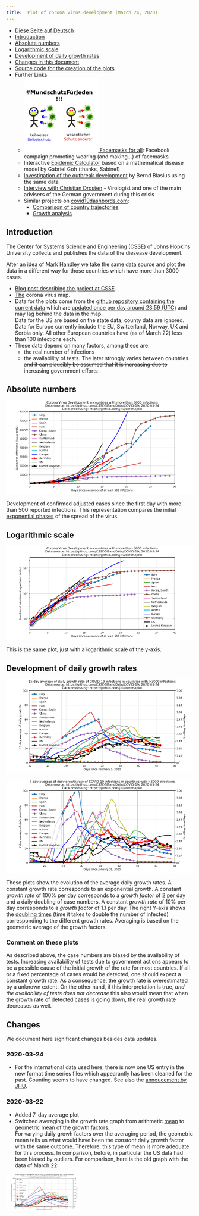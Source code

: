 ```yaml
---
title:  Plot of corona virus development (March 24, 2020)
---
```


- [Diese Seite auf Deutsch](index.md)
- [Introduction](#introduction)
- [Absolute numbers](#absolute-numbers)
- [Logarithmic scale](#logarithmic-scale)
- [Development of daily growth rates](#development-of-daily-growth-rates)
- [Changes in this document](#changes)
- [Source code for the creation of the plots](https://github.com/j-fu/coronaplot)
- Further Links
    -  [<img src="ms4j.jpg" width="200"> Facemasks for all](https://www.facebook.com/groups/2725984604188343/): Facebook campaign promoting wearing (and making...) of facemasks
    - Interactive [Epidemic Calculator](http://gabgoh.github.io/COVID/index.html)
      based on a mathematical disease model by Gabriel Goh (thanks, Sabine!)
    - [Investigation of the outbreak development](https://www.staff.uni-oldenburg.de/bernd.blasius/project/corona/) by Bernd Blasius using the same data
    - [Interview with Christian Drosten](https://www.zeit.de/wissen/gesundheit/2020-03/christian-drosten-coronavirus-pandemic-germany-virologist-charite/komplettansicht) - Virologist  and one of the main advisers of the German government during this crisis
    -  Similar projects on  [covid19dashbords.com](https://covid19dashboards.com/):
       - [Comparison of country trajectories](https://covid19dashboards.com/compare-country-trajectories/)
       - [Growth analysis](https://covid19dashboards.com/growth-analysis/)


## Introduction
The Center for Systems Science and Engineering (CSSE)  of Johns Hopkins University
collects and publishes the data of the diesease development.

After an idea of [Mark Handley](https://twitter.com/MarkJHandley/status/1237119688578138112?s=20) we take the same
data source and plot the data in a different way for those countries which have more than 3000 cases.


- [Blog post describing the project at CSSE](https://systems.jhu.edu/research/public-health/ncov/).
- [The](https://gisanddata.maps.arcgis.com/apps/opsdashboard/index.html#/bda7594740fd40299423467b48e9ecf6) corona virus map.
- Data for the plots come from the [github repository containing the current data](https://github.com/CSSEGISandData/COVID-19)
  which are [updated once per day around 23:59 (UTC)](https://github.com/CSSEGISandData/COVID-19/tree/master/csse_covid_19_data#update-frequency)
  and may lag behind the data in the map.    
  Data  for the  US are  based on  the state  data, county  data are
  ignored.  Data  for  Europe  currently  include   the  EU,
  Switzerland, Norway, UK and Serbia only. All other European countries have
  (as of March 22) less than 100 infections each.
- These data depend on many factors, among these are:
   - the real number of infections
   - the availability of tests.
   The later  strongly varies between countries. <del> and it can plausibly be assumed that it is increasing due to increasing government efforts </del>.




## Absolute numbers
![](infected-exp.png) 

Development of confirmed  adjusted cases since the first day with more than 500 reported infections. This representation compares the initial 
[exponential phases](https://en.wikipedia.org/wiki/Exponential_growth) of the spread of the virus.


## Logarithmic scale
![](infected.png) 

This is the same plot, just with a logarithmic scale of the y-axis.


## Development of daily growth rates
![](infected-growthrate.png) 

![](infected-growthrate-weeklyavg.png) 

These plots show the evolution of the average daily growth rates. A constant growth rate corresponds to an exponential growth. A constant *growth rate* of 100% per day corresponds to a *growth factor* of 2 per day and a daily doubling of case numbers.
A constant *growth  rate* of 10% per day corresponds to a *growth factor* of 1.1 per day. The right Y-axis shows the 
[doubling times](https://en.wikipedia.org/wiki/Doubling_time) (time it takes to double the number of infected)
corresponding to the different growth rates. Averaging is based on the geometric average of the growth factors.


### Comment on these plots

As described above, the case numbers are biased by the availability of tests.  Increasing availability of tests due to government actions appears to be a possible cause of the initial growth of the rate for most countries. If all or a fixed percentage of cases would be detected, one should expect a constant growth rate. As a consequence, the  growth rate is overestimated by a unknown extent.
On the other hand, if this interpretation is true, *and the availability of tests does not decrease* this also would mean that when the growth rate of detected cases is going down, the real  growth rate decreases as well.



## Changes
We document here significant changes besides data updates. 

### 2020-03-24
- For the international data used here, there is now one US entry in the new format time series files which appearantly
has been cleaned for the past. Counting seems to have changed. See also the [annoucement by JHU](https://github.com/CSSEGISandData/COVID-19/issues/1250).

### 2020-03-22
- Added 7-day average plot
- Switched averaging in the growth rate graph from arithmetic [mean](https://en.wikipedia.org/wiki/Mean) to geometric mean of the growth factors.  
For varying daily growh factors over the averaging period, the geometric mean tells us what would have been the *constant* daily growth factor  with the same outcome. Therefore, this type of mean is more adequate for this process. In comparison, before, in particular the US data had been biased by outliers. For comparison, here is the old graph with the data of March 22:

<img src="https://github.com/j-fu/coronaplot/raw/51326c1522407fca8a5c32ba280460d8924d2f06/infected-growthrate.png" width="200">




